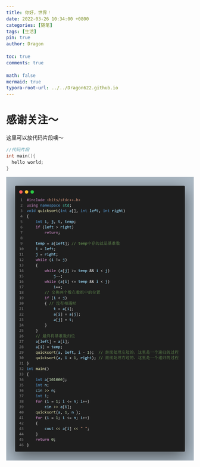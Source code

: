 ```yaml
---
title: 你好，世界！
date: 2022-03-26 10:34:00 +0800
categories: [随笔]
tags: [生活]
pin: true
author: Dragon

toc: true
comments: true

math: false
mermaid: true
typora-root-url: ../../Dragon622.github.io
---
```


# 感谢关注～ 


这里可以放代码片段噢～
```c++
//代码片段
int main(){
  hello world;
}
```

![quicksort](/assets/blog_res/2021-03-30-hello-world.assets/quicksort.png)